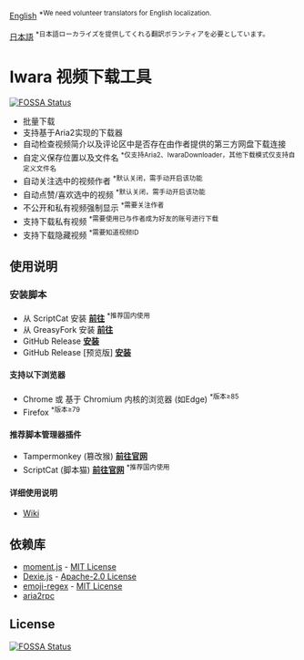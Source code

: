 [English](.github/README/README.md) <sup>*We need volunteer translators for English localization.</sup>

[日本語](.github/README/README_ja.md) <sup>*日本語ローカライズを提供してくれる翻訳ボランティアを必要としています。</sup>

# Iwara 视频下载工具
[![FOSSA Status](https://app.fossa.com/api/projects/git%2Bgithub.com%2Fdawn-lc%2FIwaraDownloadTool.svg?type=shield)](https://app.fossa.com/projects/git%2Bgithub.com%2Fdawn-lc%2FIwaraDownloadTool?ref=badge_shield)


 * 批量下载
 * 支持基于Aria2实现的下载器
 * 自动检查视频简介以及评论区中是否存在由作者提供的第三方网盘下载连接
 * 自定义保存位置以及文件名 <sup>*仅支持Aria2、IwaraDownloader，其他下载模式仅支持自定义文件名</sup>
 * 自动关注选中的视频作者 <sup>*默认关闭，需手动开启该功能</sup>
 * 自动点赞/喜欢选中的视频 <sup>*默认关闭，需手动开启该功能</sup>
 * 不公开和私有视频强制显示 <sup>*需要关注作者</sup>
 * 支持下载私有视频 <sup>*需要使用已与作者成为好友的账号进行下载</sup>
 * 支持下载隐藏视频 <sup>*需要知道视频ID</sup>

## 使用说明

### 安装脚本

* 从 ScriptCat 安装
 **[前往](https://scriptcat.org/script-show-page/348)** <sup>*推荐国内使用</sup>
* 从 GreasyFork 安装
 **[前往](https://sleazyfork.org/scripts/422239)**
* GitHub Release
 **[安装](https://github.com/dawn-lc/IwaraDownloadTool/releases/download/latest/IwaraDownloadTool.user.js)**
* GitHub Release \[预览版\]
 **[安装](https://github.com/dawn-lc/IwaraDownloadTool/releases/download/preview/IwaraDownloadTool.user.js)**

#### 支持以下浏览器

* Chrome 或 基于 Chromium 内核的浏览器 (如Edge) <sup>*版本≥85</sup>
* Firefox <sup>*版本≥79</sup>

#### 推荐脚本管理器插件

* Tampermonkey (篡改猴) **[前往官网](https://www.tampermonkey.net/)**
* ScriptCat (脚本猫) **[前往官网](https://scriptcat.org/)** <sup>*推荐国内使用</sup>

#### 详细使用说明

* [Wiki](https://github.com/dawn-lc/IwaraDownloadTool/wiki)

## 依赖库
- [moment.js](https://github.com/moment/moment/) - [MIT License](https://opensource.org/licenses/MIT)
- [Dexie.js](https://github.com/dexie/Dexie.js) - [Apache-2.0 License](https://opensource.org/license/apache-2-0)
- [emoji-regex](https://github.com/slevithan/emoji-regex-xs/) - [MIT License](https://opensource.org/licenses/MIT)
- [aria2rpc](https://github.com/pboymt/aria2rpc)

## License
[![FOSSA Status](https://app.fossa.com/api/projects/git%2Bgithub.com%2Fdawn-lc%2FIwaraDownloadTool.svg?type=large)](https://app.fossa.com/projects/git%2Bgithub.com%2Fdawn-lc%2FIwaraDownloadTool?ref=badge_large)